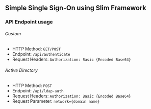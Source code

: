 ## Simple Single Sign-On using Slim Framework

### API Endpoint usage

###### Custom

* HTTP Method: `GET/POST`
* Endpoint: `/api/authenticate`
* Request Headers: `Authorization: Basic {Encoded Base64}`

###### Active Directory

* HTTP Method: `POST`
* Endpoint: `/api/ldap-auth`
* Request Headers: `Authorization: Basic {Encoded Base64}`
* Request Parameter: `network={domain name}`